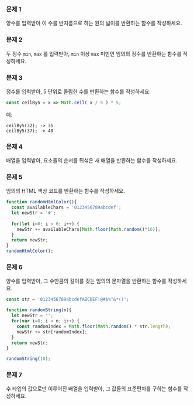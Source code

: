 ### 문제 1

양수를 입력받아 이 수를 반지름으로 하는 원의 넓이를 반환하는 함수를 작성하세요.

### 문제 2

두 정수 `min`, `max` 를 입력받아, `min` 이상 `max` 미만인 임의의 정수를 반환하는 함수를 작성하세요.

### 문제 3

정수를 입력받아, 5 단위로 올림한 수를 반환하는 함수를 작성하세요.
 ```js
const ceilBy5 = x => Math.ceil( x / 5 ) * 5;
 ```
예:
```
ceilBy5(32); -> 35
ceilBy5(37); -> 40
```

### 문제 4

배열을 입력받아, 요소들의 순서를 뒤섞은 새 배열을 반환하는 함수를 작성하세요.

### 문제 5

임의의 HTML 색상 코드를 반환하는 함수를 작성하세요.
```js
function randomHtmlColor(){
  const availableChars = '0123456789abcdef';
  let newStr = '#';
  
  for(let i=0; i < 6; i++) {
    newStr += availableChars[Math.floor(Math.random()*16)];
  }
  return newStr;
}
randomHtmlColor();
```
### 문제 6

양수를 입력받아, 그 수만큼의 길이를 갖는 임의의 문자열을 반환하는 함수를 작성하세요.
```js
const str = '0123456789abcdefABCDEF!@#$%^&*()';

function randomString(n){
  let newStr = '';
  for(var i=0; i < n; i++) {
    const randomIndex = Math.floor(Math.random() * str.length);
    newStr += str[randomIndex];
  }
  return newStr;
}

randomString(10);
```
### 문제 7

수 타입의 값으로만 이루어진 배열을 입력받아, 그 값들의 표준편차를 구하는 함수를 작성하세요.
